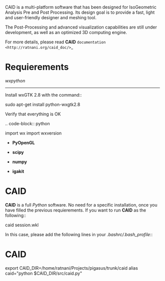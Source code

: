 CAID is a multi-platform software that has been designed for IsoGeometric Analysis Pre and Post Processing. Its design goal is to provide a fast, light and user-friendly designer and meshing tool.

The Post-Processing and advanced visualization capabilities are still under development, as well as an optimized 3D computing engine.

For more details, please read **CAID** `documentation <http://ratnani.org/caid_doc/>`_

Requierements
=============

*wxpython*
**********

Install wxGTK 2.8 with the command::

  sudo apt-get install python-wxgtk2.8

Verify that everything is OK

.. code-block:: python

   import wx
   import wxversion

* **PyOpenGL**

* **scipy**

* **numpy**

* **igakit**


CAID
====

**CAID** is a full *Python* software. No need for a specific installation, once you have filled the previous requierements. If you want to run **CAID** as the following::

   caid session.wkl

In this case, please add the following lines in your *.bashrc/.bash_profile*::

   # CAID 
   export CAID_DIR=/home/ratnani/Projects/pigasus/trunk/caid
   alias caid="python $CAID_DIR/src/caid.py"
   #
